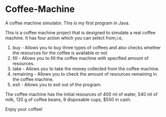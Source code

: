 # Coffee-Machine
A coffee machine simulator.
This is my first program in Java.

This is a coffee machine project that is designed to simulate
a real coffee machine. It has four action which you can select from,i.e,
1. buy - Allows you to buy three types of coffees and also checks whether the resources for the coffee is available or not
2. fill - Allows you to fill the coffee machine with specified amount of resources.
3. take - Allows you to take the money collected from the coffee machine.
4. remaining - Allows you to check the amount of resources remaining in the coffee machine.
5. exit - Allows you to exit out of the program.

The coffee machine has the initial resources of 400 ml of water, 540 ml of milk, 120 g of coffee beans, 9 disposable cups, $550 in cash.

Enjoy your coffee!

